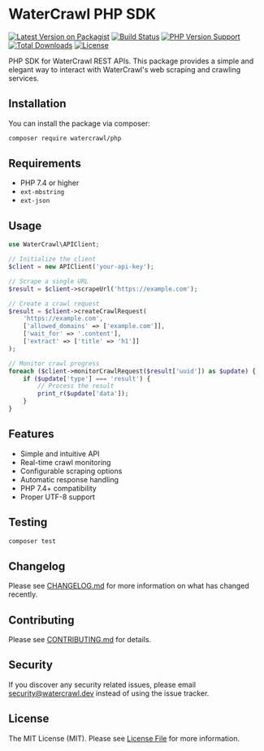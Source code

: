 # WaterCrawl PHP SDK

[![Latest Version on Packagist](https://img.shields.io/packagist/v/watercrawl/php.svg?style=flat-square)](https://packagist.org/packages/watercrawl/php)
[![Build Status](https://img.shields.io/github/actions/workflow/status/watercrawl/watercrawl-php/release.yml?branch=main&style=flat-square)](https://github.com/watercrawl/watercrawl-php/actions?query=workflow%3ARelease)
[![PHP Version Support](https://img.shields.io/packagist/php-v/watercrawl/php?style=flat-square)](https://packagist.org/packages/watercrawl/php)
[![Total Downloads](https://img.shields.io/packagist/dt/watercrawl/php.svg?style=flat-square)](https://packagist.org/packages/watercrawl/php)
[![License](https://img.shields.io/packagist/l/watercrawl/php.svg?style=flat-square)](https://packagist.org/packages/watercrawl/php)

PHP SDK for WaterCrawl REST APIs. This package provides a simple and elegant way to interact with WaterCrawl's web scraping and crawling services.

## Installation

You can install the package via composer:

```bash
composer require watercrawl/php
```

## Requirements

- PHP 7.4 or higher
- `ext-mbstring`
- `ext-json`

## Usage

```php
use WaterCrawl\APIClient;

// Initialize the client
$client = new APIClient('your-api-key');

// Scrape a single URL
$result = $client->scrapeUrl('https://example.com');

// Create a crawl request
$result = $client->createCrawlRequest(
    'https://example.com',
    ['allowed_domains' => ['example.com']],
    ['wait_for' => '.content'],
    ['extract' => ['title' => 'h1']]
);

// Monitor crawl progress
foreach ($client->monitorCrawlRequest($result['uuid']) as $update) {
    if ($update['type'] === 'result') {
        // Process the result
        print_r($update['data']);
    }
}
```

## Features

- Simple and intuitive API
- Real-time crawl monitoring
- Configurable scraping options
- Automatic response handling
- PHP 7.4+ compatibility
- Proper UTF-8 support

## Testing

```bash
composer test
```

## Changelog

Please see [CHANGELOG.md](CHANGELOG.md) for more information on what has changed recently.

## Contributing

Please see [CONTRIBUTING.md](CONTRIBUTING.md) for details.

## Security

If you discover any security related issues, please email security@watercrawl.dev instead of using the issue tracker.

## License

The MIT License (MIT). Please see [License File](LICENSE) for more information.
